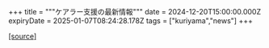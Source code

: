 +++
title = """ケアラー支援の最新情報"""
date = 2024-12-20T15:00:00.000Z
expiryDate = 2025-01-07T08:24:28.178Z
tags = ["kuriyama","news"]
+++


[[source]](https://www.town.kuriyama.hokkaido.jp/site/keara-sien/15220.html)
